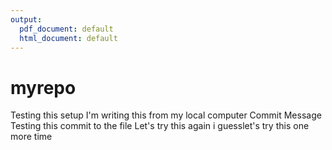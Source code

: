 ```yaml
---
output:
  pdf_document: default
  html_document: default
---
```

# myrepo
Testing this setup
I'm writing this from my local computer
Commit Message
Testing this commit to the file
Let's try this again i guesslet's try this one more time
